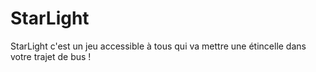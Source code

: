 # StarLight
StarLight c'est un jeu accessible à tous qui va mettre une étincelle dans votre trajet de bus !
